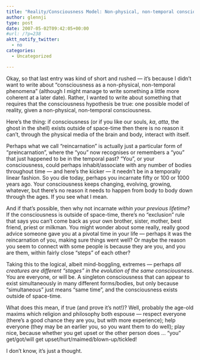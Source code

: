 ```yaml
---
title: "Reality/Consciousness Model: Non-physical, non-temporal consciousness as a reoccuring singleton."
author: glennji
type: post
date: 2007-05-02T09:42:05+00:00
#url: /?p=238
aktt_notify_twitter:
  - no
categories:
  - Uncategorized

---
```

Okay, so that last entry was kind of short and rushed &#8212; it&#8217;s because I didn&#8217;t want to write about &#8220;consciousness as a non-physical, non-temporal phenomena&#8221; (although I might manage to write something a little more coherent at a later date). Rather, I wanted to write about something that requires that the consciousness hypothesis be true: one possible model of reality, given a non-physical, non-temporal consciousness.
  
Here&#8217;s the thing: if consciousness (or if you like our souls, _ka_, _atta_, the ghost in the shell) exists outside of space-time then there is no reason it can&#8217;t, through the physical media of the brain and body, interact with itself.
  
Perhaps what we call &#8220;reincarnation&#8221; is actually just a particular form of &#8220;preincarnation&#8221;, where the &#8220;you&#8221; now recognises or remembers a &#8220;you&#8221; that just happened to be in the temporal past? &#8220;You&#8221;, or your consciousness, could perhaps inhabit/associate with any number of bodies throughout time &#8212; and here&#8217;s the kicker &#8212; it needn&#8217;t be in a temporally linear fashion. So you die today, perhaps you incarnate fifty or 100 or 1000 years ago. Your consciousness keeps changing, evolving, growing, whatever, but there&#8217;s no reason it needs to happen from body to body down through the ages. If you see what I mean.
  
And if that&#8217;s possible, then why not incarnate _within your previous lifetime_? If the consciousness is outside of space-time, there&#8217;s no &#8220;exclusion&#8221; rule that says you can&#8217;t come back as your own brother, sister, mother, best friend, priest or milkman. You might wonder about some really, really good advice someone gave you at a pivotal time in your life &#8212; perhaps it was the reincarnation of you, making sure things went well? Or maybe the reason you seem to connect with some people is because they are you, and you are them, within fairly close &#8220;steps&#8221; of each other?
  
Taking this to the logical, albeit mind-boggling, extremes &#8212; perhaps _all creatures are different &#8220;stages&#8221; in the evolution of the same consciousness_. You are everyone, or will be. A singleton consciousness that can appear to exist simultaneously in many different forms/bodies, but only because &#8220;simultaneous&#8221; just means &#8220;same time&#8221;, and the consciousness exists outside of space-time.
  
What does this mean, if true (and prove it&#8217;s not!)? Well, probably the age-old maxims which religion and philosophy both espouse &#8212; respect everyone (there&#8217;s a good chance they are you, but with more experience); help everyone (they may be an earlier you, so you want them to do well); play nice, because whether you get upset or the other person does &#8230; &#8220;you&#8221; get/got/will get upset/hurt/maimed/blown-up/tickled!
  
I don&#8217;t know, it&#8217;s just a thought.
